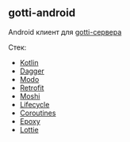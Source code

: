 ## gotti-android 

Android клиент для [gotti-сервера](https://github.com/VladlinMoiseenko/gotti-server)

Стек:
- [Kotlin](https://kotlinlang.org/)
- [Dagger](https://dagger.dev/)
- [Modo](https://github.com/terrakok/Modo)
- [Retrofit](https://github.com/square/retrofit) 
- [Moshi](https://github.com/square/moshi)
- [Lifecycle](https://developer.android.com/jetpack/androidx/releases/lifecycle) 
- [Coroutines](https://kotlinlang.org/docs/coroutines-overview.html) 
- [Epoxy](https://github.com/airbnb/epoxy) 
- [Lottie](https://github.com/airbnb/lottie-android)

